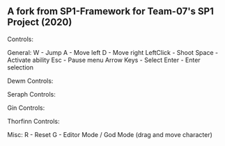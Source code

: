 A fork from SP1-Framework for Team-07's SP1 Project (2020)
--------------------------------------------------------------------------------------
Controls:

General:
W          - Jump
A          - Move left
D          - Move right
LeftClick  - Shoot
Space      - Activate ability
Esc        - Pause menu
Arrow Keys - Select
Enter      - Enter selection

Dewm Controls:

Seraph Controls:

Gin Controls:

Thorfinn Controls:


Misc:
R - Reset
G - Editor Mode / God Mode (drag and move character)
